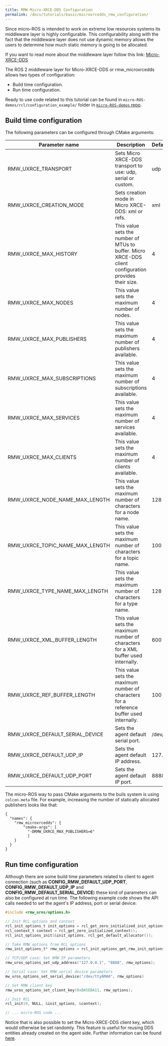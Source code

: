 ```yaml
---
title: RMW Micro-XRCE-DDS Configuration
permalink: /docs/tutorials/basic/microxrcedds_rmw_configuration/
---
```


Since micro-ROS is intended to work on extreme low resources systems its middleware layer is highly configurable. This configurability along with the fact that the middleware layer does not use dynamic memory allows the users to determine how much static memory is going to be allocated.

If you want to read more about the middleware layer follow this link: [Micro-XRCE-DDS](https://micro-xrce-dds.readthedocs.io/en/latest/)

The ROS 2 middleware layer for Micro-XRCE-DDS or rmw_microxrcedds allows two types of configuration:
- Build time configuration.
- Run time configuration.

Ready to use code related to this tutorial can be found in `micro-ROS-demos/rcl/configuration_example/` folder in [`micro-ROS-demos` repo](https://github.com/micro-ROS/micro-ROS-demos/tree/dashing/rcl/configuration_example).

## Build time configuration

The following parameters can be configured through CMake arguments:

<!-- TODO: Related errors (FAQ) -->

| Parameter name | Description |  Default value |
| - | - | - |
| RMW_UXRCE_TRANSPORT | Sets Micro XRCE-DDS transport to use: udp, serial or custom. | udp |
| RMW_UXRCE_CREATION_MODE | Sets creation mode in Micro XRCE-DDS: xml or refs. | xml |
| RMW_UXRCE_MAX_HISTORY | This value sets the number of MTUs to buffer. Micro XRCE-DDS client configuration provides their size. | 4 |
| RMW_UXRCE_MAX_NODES | This value sets the maximum number of nodes. | 4 |
| RMW_UXRCE_MAX_PUBLISHERS | This value sets the maximum number of publishers available. | 4 |
| RMW_UXRCE_MAX_SUBSCRIPTIONS | This value sets the maximum number of subscriptions available. | 4 |
| RMW_UXRCE_MAX_SERVICES | This value sets the maximum number of services available. | 4 |
| RMW_UXRCE_MAX_CLIENTS | This value sets the maximum number of clients available. | 4 |
| RMW_UXRCE_NODE_NAME_MAX_LENGTH | This value sets the maximum number of characters for a node name. | 128 |
| RMW_UXRCE_TOPIC_NAME_MAX_LENGTH | This value sets the maximum number of characters for a topic name. | 100 |
| RMW_UXRCE_TYPE_NAME_MAX_LENGTH | This value sets the maximum number of characters for a type name. | 128 |
| RMW_UXRCE_XML_BUFFER_LENGTH | This value sets the maximum number of characters for a XML buffer used internally. | 600 |
| RMW_UXRCE_REF_BUFFER_LENGTH | This value sets the maximum number of characters for a reference buffer used internally. | 100 |
| RMW_UXRCE_DEFAULT_SERIAL_DEVICE | Sets the agent default serial port. | /dev/ttyAMA0 |
| RMW_UXRCE_DEFAULT_UDP_IP | Sets the agent default IP address. | 127.0.0.1 |
| RMW_UXRCE_DEFAULT_UDP_PORT | Sets the agent default IP port. | 8888 |

The micro-ROS way to pass CMake arguments to the buils system is using `colcon.meta` file. For example, increasing the number of statically allocated publishers looks like that:

```
{ 
  "names": {
    "rmw_microxrcedds": { 
        "cmake-args": [ 
          "-DRMW_UXRCE_MAX_PUBLISHERS=6" 
          ] 
    }
  }
}
```

## Run time configuration

Although there are some build time parameters related to client to agent connection (such as **CONFIG_RMW_DEFAULT_UDP_PORT**, **CONFIG_RMW_DEFAULT_UDP_IP** and **CONFIG_RMW_DEFAULT_SERIAL_DEVICE**) these kind of parameters can also be configured at run time. The following example code shows the API calls needed to set the agent's IP address, port or serial device:

```c 
#include <rmw_uros/options.h>

// Init RCL options and context
rcl_init_options_t init_options = rcl_get_zero_initialized_init_options();
rcl_context_t context = rcl_get_zero_initialized_context();
rcl_init_options_init(&init_options, rcl_get_default_allocator());

// Take RMW options from RCL options
rmw_init_options_t* rmw_options = rcl_init_options_get_rmw_init_options(&init_options);

// TCP/UDP case: Set RMW IP parameters
rmw_uros_options_set_udp_address("127.0.0.1", "8888", rmw_options);

// Serial case: Set RMW serial device parameters
mw_uros_options_set_serial_device("/dev/ttyAMA0", rmw_options)

// Set RMW client key
rmw_uros_options_set_client_key(0xBA5EBA11, rmw_options);

// Init RCL
rcl_init(0, NULL, &init_options, &context);

// ... micro-ROS code ...
```

Notice that is also possible to set the Micro-XRCE-DDS client key, which would otherwise be set randomly. This feature is useful for reusing DDS entities already created on the agent side. Further information can be found [here](https://micro-xrce-dds.readthedocs.io/en/latest/deployment.html#configurate-the-publisher).

